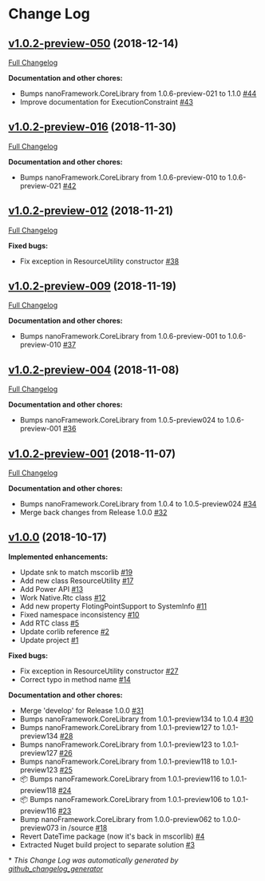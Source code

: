 # Change Log

## [v1.0.2-preview-050](https://github.com/nanoframework/lib-nanoFramework.Runtime.Native/tree/v1.0.2-preview-050) (2018-12-14)
[Full Changelog](https://github.com/nanoframework/lib-nanoFramework.Runtime.Native/compare/v1.0.2-preview-016...v1.0.2-preview-050)

**Documentation and other chores:**

- Bumps nanoFramework.CoreLibrary from 1.0.6-preview-021 to 1.1.0 [\#44](https://github.com/nanoframework/lib-nanoFramework.Runtime.Native/pull/44)
- Improve documentation for ExecutionConstraint [\#43](https://github.com/nanoframework/lib-nanoFramework.Runtime.Native/pull/43)

## [v1.0.2-preview-016](https://github.com/nanoframework/lib-nanoFramework.Runtime.Native/tree/v1.0.2-preview-016) (2018-11-30)
[Full Changelog](https://github.com/nanoframework/lib-nanoFramework.Runtime.Native/compare/v1.0.2-preview-012...v1.0.2-preview-016)

**Documentation and other chores:**

- Bumps nanoFramework.CoreLibrary from 1.0.6-preview-010 to 1.0.6-preview-021 [\#42](https://github.com/nanoframework/lib-nanoFramework.Runtime.Native/pull/42)

## [v1.0.2-preview-012](https://github.com/nanoframework/lib-nanoFramework.Runtime.Native/tree/v1.0.2-preview-012) (2018-11-21)
[Full Changelog](https://github.com/nanoframework/lib-nanoFramework.Runtime.Native/compare/v1.0.2-preview-009...v1.0.2-preview-012)

**Fixed bugs:**

- Fix exception in ResourceUtility constructor [\#38](https://github.com/nanoframework/lib-nanoFramework.Runtime.Native/pull/38)

## [v1.0.2-preview-009](https://github.com/nanoframework/lib-nanoFramework.Runtime.Native/tree/v1.0.2-preview-009) (2018-11-19)
[Full Changelog](https://github.com/nanoframework/lib-nanoFramework.Runtime.Native/compare/v1.0.2-preview-004...v1.0.2-preview-009)

**Documentation and other chores:**

- Bumps nanoFramework.CoreLibrary from 1.0.6-preview-001 to 1.0.6-preview-010 [\#37](https://github.com/nanoframework/lib-nanoFramework.Runtime.Native/pull/37)

## [v1.0.2-preview-004](https://github.com/nanoframework/lib-nanoFramework.Runtime.Native/tree/v1.0.2-preview-004) (2018-11-08)
[Full Changelog](https://github.com/nanoframework/lib-nanoFramework.Runtime.Native/compare/v1.0.2-preview-001...v1.0.2-preview-004)

**Documentation and other chores:**

- Bumps nanoFramework.CoreLibrary from 1.0.5-preview024 to 1.0.6-preview-001 [\#36](https://github.com/nanoframework/lib-nanoFramework.Runtime.Native/pull/36)

## [v1.0.2-preview-001](https://github.com/nanoframework/lib-nanoFramework.Runtime.Native/tree/v1.0.2-preview-001) (2018-11-07)
[Full Changelog](https://github.com/nanoframework/lib-nanoFramework.Runtime.Native/compare/v1.0.0...v1.0.2-preview-001)

**Documentation and other chores:**

- Bumps nanoFramework.CoreLibrary from 1.0.4 to 1.0.5-preview024 [\#34](https://github.com/nanoframework/lib-nanoFramework.Runtime.Native/pull/34)
- Merge back changes from Release 1.0.0 [\#32](https://github.com/nanoframework/lib-nanoFramework.Runtime.Native/pull/32)

## [v1.0.0](https://github.com/nanoframework/lib-nanoFramework.Runtime.Native/tree/v1.0.0) (2018-10-17)
**Implemented enhancements:**

- Update snk to match mscorlib [\#19](https://github.com/nanoframework/lib-nanoFramework.Runtime.Native/pull/19)
- Add new class ResourceUtility [\#17](https://github.com/nanoframework/lib-nanoFramework.Runtime.Native/pull/17)
- Add Power API [\#13](https://github.com/nanoframework/lib-nanoFramework.Runtime.Native/pull/13)
- Work Native.Rtc class [\#12](https://github.com/nanoframework/lib-nanoFramework.Runtime.Native/pull/12)
- Add new property FlotingPointSupport  to SystemInfo [\#11](https://github.com/nanoframework/lib-nanoFramework.Runtime.Native/pull/11)
- Fixed namespace inconsistency [\#10](https://github.com/nanoframework/lib-nanoFramework.Runtime.Native/pull/10)
- Add RTC class [\#5](https://github.com/nanoframework/lib-nanoFramework.Runtime.Native/pull/5)
- Update corlib reference [\#2](https://github.com/nanoframework/lib-nanoFramework.Runtime.Native/pull/2)
- Update project [\#1](https://github.com/nanoframework/lib-nanoFramework.Runtime.Native/pull/1)

**Fixed bugs:**

- Fix exception in ResourceUtility constructor [\#27](https://github.com/nanoframework/lib-nanoFramework.Runtime.Native/pull/27)
- Correct typo in method name [\#14](https://github.com/nanoframework/lib-nanoFramework.Runtime.Native/pull/14)

**Documentation and other chores:**

- Merge 'develop' for Release 1.0.0 [\#31](https://github.com/nanoframework/lib-nanoFramework.Runtime.Native/pull/31)
- Bumps nanoFramework.CoreLibrary from 1.0.1-preview134 to 1.0.4 [\#30](https://github.com/nanoframework/lib-nanoFramework.Runtime.Native/pull/30)
- Bumps nanoFramework.CoreLibrary from 1.0.1-preview127 to 1.0.1-preview134 [\#28](https://github.com/nanoframework/lib-nanoFramework.Runtime.Native/pull/28)
- Bumps nanoFramework.CoreLibrary from 1.0.1-preview123 to 1.0.1-preview127 [\#26](https://github.com/nanoframework/lib-nanoFramework.Runtime.Native/pull/26)
- Bumps nanoFramework.CoreLibrary from 1.0.1-preview118 to 1.0.1-preview123 [\#25](https://github.com/nanoframework/lib-nanoFramework.Runtime.Native/pull/25)
- 📦 Bumps nanoFramework.CoreLibrary from 1.0.1-preview116 to 1.0.1-preview118 [\#24](https://github.com/nanoframework/lib-nanoFramework.Runtime.Native/pull/24)
- 📦 Bumps nanoFramework.CoreLibrary from 1.0.1-preview106 to 1.0.1-preview116 [\#23](https://github.com/nanoframework/lib-nanoFramework.Runtime.Native/pull/23)
- Bump nanoFramework.CoreLibrary from 1.0.0-preview062 to 1.0.0-preview073 in /source [\#18](https://github.com/nanoframework/lib-nanoFramework.Runtime.Native/pull/18)
- Revert DateTime package \(now it's back in mscorlib\) [\#4](https://github.com/nanoframework/lib-nanoFramework.Runtime.Native/pull/4)
- Extracted Nuget build project to separate solution [\#3](https://github.com/nanoframework/lib-nanoFramework.Runtime.Native/pull/3)



\* *This Change Log was automatically generated by [github_changelog_generator](https://github.com/skywinder/Github-Changelog-Generator)*